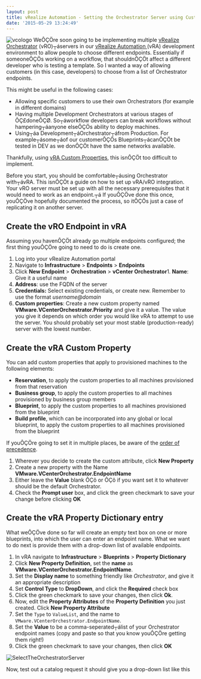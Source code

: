```yaml
---
layout: post
title: vRealize Automation - Setting the Orchestrator Server using Custom Properties
date: '2015-05-29 13:24:49'
---
```



![vcologo](/content/images/2016/01/vcologo.png)
WeÔÇÖre soon going to be implementing multiple [vRealize Orchestrator](http://www.vmware.com/uk/products/vrealize-orchestrator) (vRO)┬áservers in our [vRealize Automation ](http://www.vmware.com/uk/products/vrealize-automation)(vRA) development environment to allow people to choose different endpoints. Essentially if someoneÔÇÖs working on a workflow, that shouldnÔÇÖt affect a different developer who is testing a template. So I wanted a way of allowing customers (in this case, developers) to choose from a list of Orchestrator endpoints.

This might be useful in the following cases:

- Allowing specific customers to use their own Orchestrators (for example in different domains)
- Having multiple Development Orchestrators at various stages of ÔÇ£doneÔÇØ. So┬áworkflow developers can break workflows without hampering┬áanyone elseÔÇÖs ability to deploy machines.
- Using┬áa Development┬áOrchestrator┬áfrom Production. For example┬ásome┬áof our customerÔÇÖs Blueprints┬ácanÔÇÖt be tested in DEV as we donÔÇÖt have the same networks available.

Thankfully, using [vRA Custom Properties](http://pubs.vmware.com/vCAC-61/topic/com.vmware.ICbase/PDF/vcloud-automation-center-61-custom-property-reference.pdf), this isnÔÇÖt too difficult to implement.

Before you start, you should be comfortable┬áusing Orchestrator with┬ávRA. This isnÔÇÖt a guide on how to set up vRA/vRO integration. Your vRO server must be set up with all the necessary prerequisites that it would need to work as an endpoint.┬á If youÔÇÖve done this once, youÔÇÖve hopefully documented the process, so itÔÇÖs just a case of replicating it on another server.


## Create the vRO Endpoint in vRA

Assuming you havenÔÇÖt already go multiple endpoints configured; the first thing youÔÇÖre going to need to do is create one.

1. Log into your vRealize Automation portal
2. Navigate to **Infrastructure** > **Endpoints** > **Endpoints**
3. Click **New Endpoint** > **Orchestration** > **vCenter Orchestrator**1. **Name**: Give it a useful name
2. **Address**: use the FQDN of the server
3. **Credentials:** Select existing credentials, or create new. Remember to use the format *username@domain*
4. **Custom properties**: Create a new custom property named **VMware.VCenterOrchestrator.Priority** and give it a value. The value you give it depends on which order you would like vRA to attempt to use the server. You should probably set your most stable (production-ready) server with the lowest number.


## Create the vRA Custom Property

You can add custom properties that apply to provisioned machines to the following elements:

- **Reservation**, to apply the custom properties to all machines provisioned from that reservation
- **Business group**, to apply the custom properties to all machines provisioned by business group members
- **Blueprint**, to apply the custom properties to all machines provisioned from the blueprint
- **Build profile**, which can be incorporated into any global or local blueprint, to apply the custom properties to all machines provisioned from the blueprint

If youÔÇÖre going to set it in multiple places, be aware of the [order of precedence](http://pubs.vmware.com/vra-62/index.jsp?topic=%2Fcom.vmware.vra.iaas.cloud.doc%2FGUID-F45F332E-1003-45BC-BC05-0EA2FDE1B31F.html).

1. Wherever you decide to create the custom attribute, click **New Property**
2. Create a new property with the Name **VMware.VCenterOrchestrator.EndpointName**
3. Either leave the **Value** blank ÔÇô or ÔÇô if you want set it to whatever should be the default Orchestrator.
4. Check the **Prompt user** box, and click the green checkmark to save your change before clicking **OK**


## Create the vRA Property Dictionary entry

What weÔÇÖve done so far will create an empty text box on one or more blueprints, into which the user can enter an endpoint name. What we want to do next is provide them with a drop-down list of available endpoints.

1. In vRA navigate to **Infrastructure** > **Blueprints** > **Property Dictionary**
2. Click **New Property Definition**, set the **name** as **VMware.VCenterOrchestrator.EndpointName**.
3. Set the **Display name** to something friendly like *Orchestrator*, and give it an appropriate description
4. Set **Control Type** to **DropDown**, and click the **Required** check box
5. Click the green checkmark to save your changes, then click **Ok**.
6. Now, edit the **Property Attributes** of the **Property Definition** you just created. Click **New Property Attribute**
7. Set the `Type` to `ValueList`, and the name to `VMware.VCenterOrchestrator.EndpointName`.
8. Set the **Value** to be a comma-seperated┬álist of your Orchestrator endpoint names (copy and paste so that you know youÔÇÖre getting them right!)
9. Click the green checkmark to save your changes, then click **OK**

![SelectTheOrchestratorServer](/content/images/2016/01/SelectTheOrchestratorServer.png)

Now, test out a catalog request it should give you a drop-down list like this


